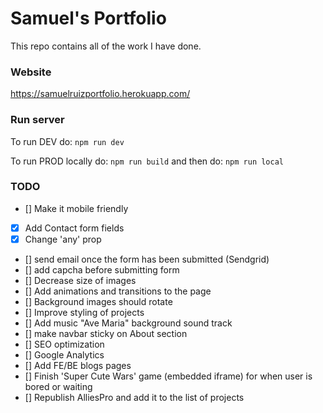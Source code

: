 # Samuel's Portfolio

This repo contains all of the work I have done.

### Website

https://samuelruizportfolio.herokuapp.com/

### Run server

To run DEV do:
`npm run dev`

To run PROD locally do:
`npm run build`
and then do:
`npm run local`

### TODO

- [] Make it mobile friendly
- [x] Add Contact form fields
- [x] Change 'any' prop
- [] send email once the form has been submitted (Sendgrid)
- [] add capcha before submitting form
- [] Decrease size of images
- [] Add animations and transitions to the page
- [] Background images should rotate
- [] Improve styling of projects
- [] Add music "Ave Maria" background sound track
- [] make navbar sticky on About section
- [] SEO optimization
- [] Google Analytics
- [] Add FE/BE blogs pages
- [] Finish 'Super Cute Wars' game (embedded iframe) for when user is bored or waiting
- [] Republish AlliesPro and add it to the list of projects

